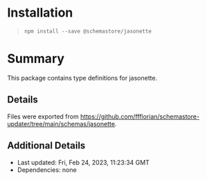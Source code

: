 # Installation
> `npm install --save @schemastore/jasonette`

# Summary
This package contains type definitions for jasonette.

## Details
Files were exported from https://github.com/ffflorian/schemastore-updater/tree/main/schemas/jasonette.

## Additional Details
* Last updated: Fri, Feb 24, 2023, 11:23:34 GMT
* Dependencies: none
